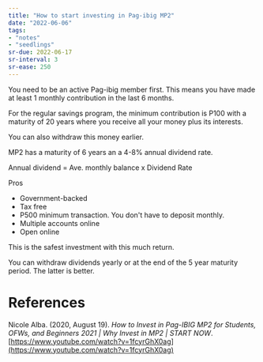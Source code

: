 ```yaml
---
title: "How to start investing in Pag-ibig MP2"
date: "2022-06-06"
tags:
- "notes"
- "seedlings"
sr-due: 2022-06-17
sr-interval: 3
sr-ease: 250
---
```


You need to be an active Pag-ibig member first. This means you have made at least 1 monthly contribution in the last 6 months. 

For the regular savings program, the minimum contribution is P100 with a maturity of 20 years where you receive all your money plus its interests.

You can also withdraw this money earlier.

MP2 has a maturity of 6 years an a 4-8% annual dividend rate.

Annual dividend = Ave. monthly balance x Dividend Rate

Pros
- Government-backed
- Tax free
- P500 minimum transaction. You don't have to deposit monthly.
- Multiple accounts online
- Open online

This is the safest investment with this much return.

You can withdraw dividends yearly or at the end of the 5 year maturity period. The latter is better.

# References

Nicole Alba. (2020, August 19). _How to Invest in Pag-IBIG MP2 for Students, OFWs, and Beginners 2021 | Why Invest in MP2 | START NOW_. [https://www.youtube.com/watch?v=1fcyrGhX0ag](https://www.youtube.com/watch?v=1fcyrGhX0ag)